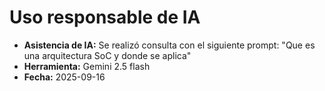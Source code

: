# Uso responsable de IA

- **Asistencia de IA:** Se realizó consulta con el siguiente prompt: "Que es una arquitectura SoC y donde se aplica"
- **Herramienta:** Gemini 2.5 flash
- **Fecha:** 2025-09-16